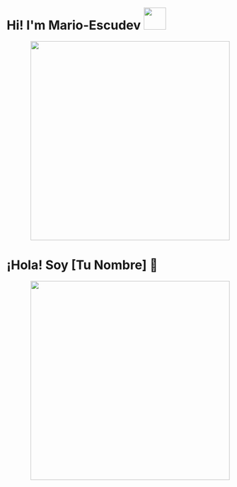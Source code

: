 # Hi! I'm Mario-Escudev <img src="https://media.giphy.com/media/lRq4DGfsM9VPBGKaOa/giphy.gif" width="50px">




<p align="right">
  <img src="https://media.giphy.com/media/0TtX2qqpxp3pIafzio/giphy.gif" width="450px">
</p>







# ¡Hola! Soy [Tu Nombre] 👋



<p align="right">
  <img src="https://media.giphy.com/media/0TtX2qqpxp3pIafzio/giphy.gif" width="450px">
</p>


